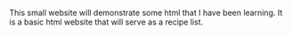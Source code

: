 This small website will demonstrate some html that I have
been learning. It is a basic html website that will serve
as a recipe list.
